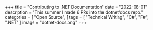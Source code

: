 +++
title = "Contributing to .NET Documentation"
date = "2022-08-01"
description = "This summer I made 6 PRs into the dotnet/docs repo."
categories = [
    "Open Source",
]
tags = [
    "Technical Writing", "C#", "F#", ".NET"
]
image = "dotnet-docs.png"
+++


[](https://github.com/mducharm/MarkovMelodyCreator)
